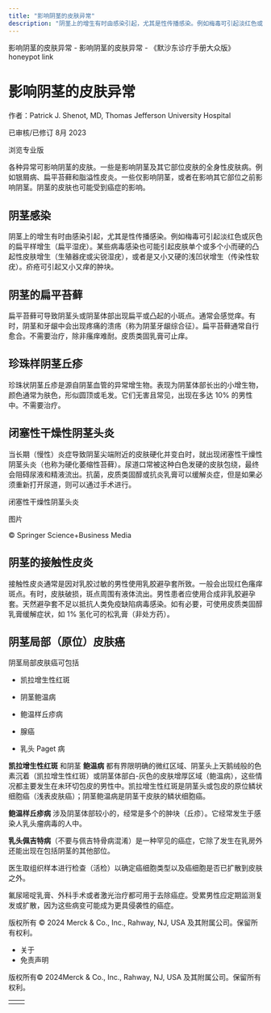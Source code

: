```yaml
---
title: "影响阴茎的皮肤异常"
description: "阴茎上的增生有时由感染引起，尤其是性传播感染。例如梅毒可引起淡红色或灰色的扁平样增生（扁平湿疣）。某些病毒感染也可能引起皮肤单个或多个小而硬的凸起性皮肤增生（生殖器疣或尖锐湿疣），或者是又小又硬的浅凹状增生（传染性软疣）。疥疮可引起又小又痒的肿块。"
---
```


﻿影响阴茎的皮肤异常 \- 影响阴茎的皮肤异常 \- 《默沙东诊疗手册大众版》 honeypot link

# 影响阴茎的皮肤异常

作者：Patrick J. Shenot, MD, Thomas Jefferson University Hospital

已审核/已修订 8月 2023

浏览专业版

各种异常可影响阴茎的皮肤。一些是影响阴茎及其它部位皮肤的全身性皮肤病。例如银屑病、扁平苔藓和脂溢性皮炎。一些仅影响阴茎，或者在影响其它部位之前影响阴茎。阴茎的皮肤也可能受到癌症的影响。

## 阴茎感染

阴茎上的增生有时由感染引起，尤其是性传播感染。例如梅毒可引起淡红色或灰色的扁平样增生（扁平湿疣）。某些病毒感染也可能引起皮肤单个或多个小而硬的凸起性皮肤增生（生殖器疣或尖锐湿疣），或者是又小又硬的浅凹状增生（传染性软疣）。疥疮可引起又小又痒的肿块。

## 阴茎的扁平苔藓

扁平苔藓可导致阴茎头或阴茎体部出现扁平或凸起的小斑点。通常会感觉痒。有时，阴茎和牙龈中会出现疼痛的溃疡（称为阴茎牙龈综合征）。扁平苔藓通常自行愈合。不需要治疗，除非瘙痒难耐。皮质类固乳膏可止痒。

## 珍珠样阴茎丘疹

珍珠状阴茎丘疹是源自阴茎血管的异常增生物。表现为阴茎体部长出的小增生物，颜色通常为肤色，形似圆顶或毛发。它们无害且常见，出现在多达 10% 的男性中。不需要治疗。

## 闭塞性干燥性阴茎头炎

当长期（慢性）炎症导致阴茎尖端附近的皮肤硬化并变白时，就出现闭塞性干燥性阴茎头炎（也称为硬化萎缩性苔藓）。尿道口常被这种白色发硬的皮肤包绕，最终会阻碍尿液和精液流出。抗菌，皮质类固醇或抗炎乳膏可以缓解炎症，但是如果必须重新打开尿道，则可以通过手术进行。

闭塞性干燥性阴茎头炎



图片

© Springer Science+Business Media

## 阴茎的接触性皮炎

接触性皮炎通常是因对乳胶过敏的男性使用乳胶避孕套所致。一般会出现红色瘙痒斑点。有时，皮肤破损，斑点周围有液体流出。男性患者应使用合成非乳胶避孕套。天然避孕套不足以抵抗人类免疫缺陷病毒感染。如有必要，可使用皮质类固醇乳膏缓解症状，如 1% 氢化可的松乳膏（非处方药）。

## 阴茎局部（原位）皮肤癌

阴茎局部皮肤癌可包括

- 凯拉增生性红斑

- 阴茎鲍温病

- 鲍温样丘疹病

- 腺癌

- 乳头 Paget 病


**凯拉增生性红斑** 和阴茎 **鲍温病** 都有界限明确的微红区域、阴茎头上天鹅绒般的色素沉着（凯拉增生性红斑）或阴茎体部白-灰色的皮肤增厚区域（鲍温病），这些情况都主要发生在未环切包皮的男性中。凯拉增生性红斑是阴茎头或包皮的原位鳞状细胞癌（浅表皮肤癌）；阴茎鲍温病是阴茎干皮肤的鳞状细胞癌。

**鲍温样丘疹病** 涉及阴茎体部较小的，经常是多个的肿块（丘疹）。它经常发生于感染人乳头瘤病毒的人中。

**乳头佩吉特病**（不要与佩吉特骨病混淆）是一种罕见的癌症，它除了发生在乳房外还能出现在包括阴茎的其他部位。

医生取组织样本进行检查（活检）以确定癌细胞类型以及癌细胞是否已扩散到皮肤之外。

氟尿嘧啶乳膏、外科手术或者激光治疗都可用于去除癌症。受累男性应定期监测复发或扩散，因为这些病变可能成为更具侵袭性的癌症。



版权所有 © 2024
Merck & Co., Inc., Rahway, NJ, USA 及其附属公司。保留所有权利。

- 关于
- 免责声明

版权所有© 2024Merck & Co., Inc., Rahway, NJ, USA 及其附属公司。保留所有权利。

|     |     |
| --- | --- |
|  |  |